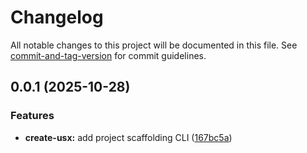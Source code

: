 # Changelog

All notable changes to this project will be documented in this file. See [commit-and-tag-version](https://github.com/absolute-version/commit-and-tag-version) for commit guidelines.

## 0.0.1 (2025-10-28)


### Features

* **create-usx:** add project scaffolding CLI ([167bc5a](https://github.com/mrmarble/userscript-x/commit/167bc5ac26c218c5845902073c48165b642cbb7a))

